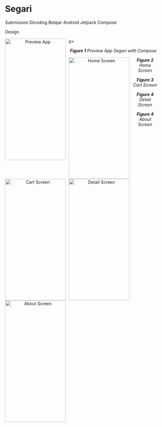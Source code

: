 # Segari
Submission Dicoding Belajar Android Jetpack Compose

<p>Design</p>

<p align="center"><img src="https://github.com/marwanhn/Segari/assets/66239132/ff158790-49f4-4f97-9c06-762495693e9f"
     alt="Preview App"
     style="float: left; margin-right: 10px;"
     width="200"
     height="400"/></p>p>
<p align="center"><i><b>Figure 1</b> Preview App Segari with Compose </i></p>

<p align="center"><img src="https://github.com/marwanhn/Segari/assets/66239132/0c95ab72-8c3d-4a17-82b6-3b7da5915b60"
     alt="Home Screen"
     style="float: left; margin-right: 10px;"
     width="200"
     height="400"/></p>
<p align="center"><i><b>Figure 2</b> Home Screen </i></p>

<p align="center"><img src="https://github.com/marwanhn/Segari/assets/66239132/45951aa9-0908-4f63-9ded-79f5a51ffd6d"
     alt="Cart Screen"
     style="float: left; margin-right: 10px;"
     width="200"
     height="400"/></p>
<p align="center"><i><b>Figure 3</b> Cart Screen </i></p>

<p align="center"><img src="https://github.com/marwanhn/Segari/assets/66239132/83760801-76c2-4b7b-a3b1-da9ed4534458"
     alt="Detail Screen"
     style="float: left; margin-right: 10px;"
     width="200"
     height="400"/></p>
<p align="center"><i><b>Figure 4</b> Detail Screen </i></p>

<p align="center"><img src="https://github.com/marwanhn/Segari/assets/66239132/3d11f28e-73a6-4440-8d03-cb01a7adfde0"
     alt="About Screen"
     style="float: left; margin-right: 10px;"
     width="200"
     height="400"/></p>
<p align="center"><i><b>Figure 4</b> About Screen </i></p>


